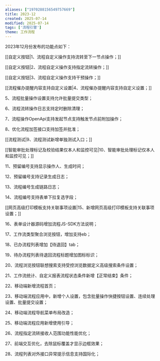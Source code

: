 ```yaml
---
aliases: ["1970288156549757669"]
title: 2023-12
created: 2025-07-14
modified: 2025-07-14
tags: ['流程引擎']
theme: 工作流程
---
```


2023年12月份发布的功能点如下：

[[自定义按钮|1、流程自定义操作支持流转至下一节点操作；]]

[[自定义按钮|2、流程自定义操作支持指定流转操作；]]

[[自定义按钮|3、流程自定义操作支持干预操作；]]

[[流程催办提醒内容支持自定义设置|4、流程催办提醒内容支持自定义设置；]]

5、流程批量操作设置支持允许批量提交类型；

6、流程流转操作日志支持定时删除清理；

7、流程操作OpenApi支持发起节点支持触发节点前附加操作；

8、优化流程加签接口支持加签并批准；

[[流程测试|9、流程测试新增单独测试入口；]]

[[智能审批处理标记及校验结果仅本人和监控可见|10、智能审批处理标记仅本人和监控可见；]]

11、预留编号支持显示操作人、生成时间；

12、预留编号支持记录生成日志；

13、流程编号生成链路日志；

14、流程编号支持表单下拉复选字段；

[[网页高级打印模板支持关联事项设置|15、新增网页高级打印模板支持关联事项设置；]]

16、表单设计器源码增加流程JS-SDK方法说明；

17、工作流类型聚合浏览按钮，增加支持eb；

18、已办流程列表增加【待退回】tab；

19、待办流程列表待退回流程标题增加图标标识；

20、流程浏览按钮联想搜索支持受控浏览数据定义高级搜索条件设置；

21、工作流统计、自定义报表流程状态条件新增【正常结束】条件；

22、移动端新增流程首页；

23、移动端流程应用中，新增个人设置，包含批量操作快捷按钮设置、连续处理设置、批量提交设置；

24、移动端流程导航菜单布局改造；

25、移动端流程应用新增使用引导；

26、流程指定流转接收人范围功能性能优化；

27、前端交互优化，去除鼠标覆盖才显示边框效果；

28、流程列表对外接口异常提示信息支持国际化；